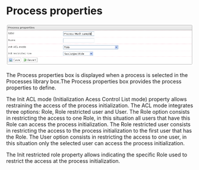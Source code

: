<!--
created_at: '2012-04-17 14:15:04'
updated_at: '2013-03-13 14:27:59'
authors:
    - 'Jérôme Bogaerts'
contributors:
    - 'Sophie Doublet'
tags:
    - 'Manage Processes'
-->

Process properties
==================

![](../resources/processes-properties.png)

The Process properties box is displayed when a process is selected in the Processes library box.The Process properties box provides the process properties to define.

The Init ACL mode (Initialization Acess Control List mode) property allows restraining the access of the process initialization. The ACL mode integrates three options: Role, Role restricted user and User. The Role option consists in restricting the access to one Role, in this situation all users that have this Role can access the process initialization. The Role restricted user consists in restricting the access to the process initialization to the first user that has the Role. The User option consists in restricting the access to one user, in this situation only the selected user can access the process initialization.

The Init restricted role property allows indicating the specific Role used to restrict the access at the process initialization.


